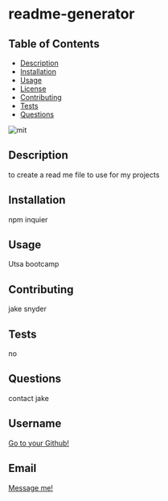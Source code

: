 # readme-generator

  ## Table of Contents
  - [Description](#description)
  - [Installation](#installation)
  - [Usage](#usage)
  - [License](#license)
  - [Contributing](#contributing)
  - [Tests](#tests)
  - [Questions](#questions)



![mit](https://img.shields.io/badge/license-mit-blue)

## Description
to create a read me file to use for my projects

## Installation
npm inquier

## Usage
Utsa bootcamp

## Contributing
jake snyder

## Tests
no

## Questions
contact jake

## Username
[Go to your Github!](https://github.com/iamjakes)

## Email
[Message me!](jsnyder7207@icloud.co,)
